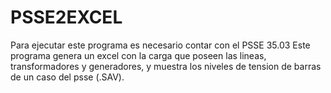 # PSSE2EXCEL
Para ejecutar este programa es necesario contar con el PSSE 35.03
Este programa genera un excel con la carga que poseen las lineas, transformadores y generadores, y muestra los niveles de tension de barras de un caso del psse (.SAV).
